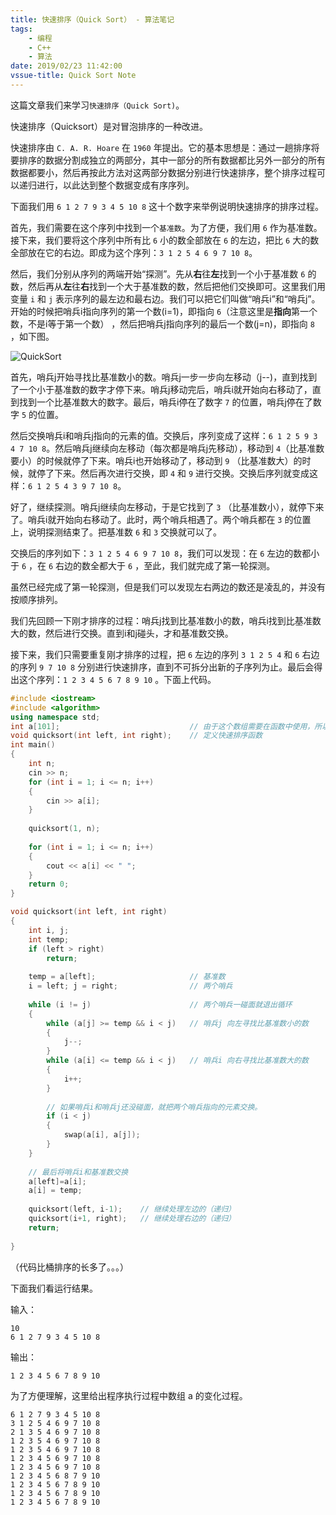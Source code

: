 ```yaml
---
title: 快速排序（Quick Sort） - 算法笔记
tags: 
    - 编程
    - C++
    - 算法
date: 2019/02/23 11:42:00
vssue-title: Quick Sort Note
---
```


这篇文章我们来学习`快速排序（Quick Sort)`。

<!-- More --> <!-- more -->

快速排序（Quicksort）是对冒泡排序的一种改进。

快速排序由 `C. A. R. Hoare` 在 `1960` 年提出。它的基本思想是：通过一趟排序将要排序的数据分割成独立的两部分，其中一部分的所有数据都比另外一部分的所有数据都要小，然后再按此方法对这两部分数据分别进行快速排序，整个排序过程可以递归进行，以此达到整个数据变成有序序列。

下面我们用 `6 1 2 7 9 3 4 5 10 8` 这十个数字来举例说明快速排序的排序过程。

首先，我们需要在这个序列中找到一个`基准数`。为了方便，我们用 `6` 作为基准数。接下来，我们要将这个序列中所有比 `6` 小的数全部放在 `6` 的左边，把比 `6` 大的数全部放在它的右边。即成为这个序列：`3 1 2 5 4 6 9 7 10 8`。

然后，我们分别从序列的两端开始“探测”。先从**右**往**左**找到一个小于基准数 `6` 的数，然后再从**左**往**右**找到一个大于基准数的数，然后把他们交换即可。这里我们用变量 `i` 和 `j` 表示序列的最左边和最右边。我们可以把它们叫做“哨兵i”和“哨兵j”。开始的时候把哨兵i指向序列的第一个数(i=1)，即指向 `6`（注意这里是**指向**第一个数，不是i等于第一个数） ，然后把哨兵j指向序列的最后一个数(j=n)，即指向 `8` ，如下图。

![QuickSort](https://chungzhblog-photo.oss-cn-shenzhen.aliyuncs.com/%E5%8D%9A%E5%AE%A2/CODE/10/QuickSort.png )

首先，哨兵j开始寻找比基准数小的数。哨兵j一步一步向左移动（j--)，直到找到了一个小于基准数的数字才停下来。哨兵j移动完后，哨兵i就开始向右移动了，直到找到一个比基准数大的数字。最后，哨兵i停在了数字 `7` 的位置，哨兵j停在了数字 `5` 的位置。

然后交换哨兵i和哨兵j指向的元素的值。交换后，序列变成了这样：`6 1 2 5 9 3 4 7 10 8`。然后哨兵j继续向左移动（每次都是哨兵j先移动），移动到 `4`（比基准数要小）的时候就停了下来。哨兵i也开始移动了，移动到 `9` （比基准数大）的时候，就停了下来。然后再次进行交换，即 `4` 和 `9` 进行交换。交换后序列就变成这样：`6 1 2 5 4 3 9 7 10 8`。

好了，继续探测。哨兵j继续向左移动，于是它找到了 `3` （比基准数小），就停下来了。哨兵i就开始向右移动了。此时，两个哨兵相遇了。两个哨兵都在 `3` 的位置上，说明探测结束了。把基准数 `6` 和 `3` 交换就可以了。

交换后的序列如下：`3 1 2 5 4 6 9 7 10 8`，我们可以发现：在 `6` 左边的数都小于 `6` ，在 `6` 右边的数全都大于 `6` ，至此，我们就完成了第一轮探测。



虽然已经完成了第一轮探测，但是我们可以发现左右两边的数还是凌乱的，并没有按顺序排列。

我们先回顾一下刚才排序的过程：哨兵j找到比基准数小的数，哨兵i找到比基准数大的数，然后进行交换。直到i和j碰头，才和基准数交换。

接下来，我们只需要重复刚才排序的过程，把 `6` 左边的序列 `3 1 2 5 4` 和 `6` 右边的序列 `9 7 10 8` 分别进行快速排序，直到不可拆分出新的子序列为止。最后会得出这个序列：`1 2 3 4 5 6 7 8 9 10` 。下面上代码。

```cpp
#include <iostream>
#include <algorithm>
using namespace std;
int a[101];                             // 由于这个数组需要在函数中使用，所以定义为全局变量
void quicksort(int left, int right);    // 定义快速排序函数
int main()
{
	int n;
	cin >> n;
	for (int i = 1; i <= n; i++)
	{
		cin >> a[i];
	}
	
	quicksort(1, n);
	
	for (int i = 1; i <= n; i++)
	{
		cout << a[i] << " ";
	}
	return 0;
}

void quicksort(int left, int right)
{
	int i, j;
	int temp;
	if (left > right)
		return;
	
	temp = a[left];                     // 基准数
	i = left; j = right;                // 两个哨兵
	
	while (i != j)                      // 两个哨兵一碰面就退出循环
	{
		while (a[j] >= temp && i < j)   // 哨兵j 向左寻找比基准数小的数
		{
			j--;  
		}
		while (a[i] <= temp && i < j)   // 哨兵i 向右寻找比基准数大的数
		{
			i++;  
		}
		
		// 如果哨兵i和哨兵j还没碰面，就把两个哨兵指向的元素交换。
		if (i < j)
		{
			swap(a[i], a[j]);
		}
	}
	
	// 最后将哨兵i和基准数交换
	a[left]=a[i];
	a[i] = temp;
	
	quicksort(left, i-1);    // 继续处理左边的（递归）
	quicksort(i+1, right);   // 继续处理右边的（递归）
	return;
	
}
```

（代码比桶排序的长多了。。。）

下面我们看运行结果。

输入：

```
10
6 1 2 7 9 3 4 5 10 8
```

输出：

```
1 2 3 4 5 6 7 8 9 10
```

为了方便理解，这里给出程序执行过程中数组 a 的变化过程。

```
6 1 2 7 9 3 4 5 10 8
3 1 2 5 4 6 9 7 10 8
2 1 3 5 4 6 9 7 10 8
1 2 3 5 4 6 9 7 10 8
1 2 3 5 4 6 9 7 10 8
1 2 3 4 5 6 9 7 10 8
1 2 3 4 5 6 9 7 10 8
1 2 3 4 5 6 8 7 9 10
1 2 3 4 5 6 7 8 9 10
1 2 3 4 5 6 7 8 9 10
1 2 3 4 5 6 7 8 9 10
```
